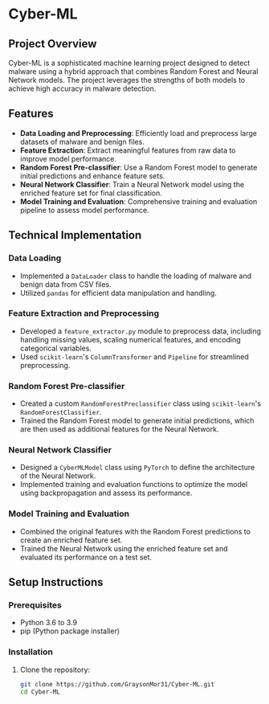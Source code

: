 # Cyber-ML

## Project Overview

Cyber-ML is a sophisticated machine learning project designed to detect malware using a hybrid approach that combines Random Forest and Neural Network models. The project leverages the strengths of both models to achieve high accuracy in malware detection.

## Features

- **Data Loading and Preprocessing**: Efficiently load and preprocess large datasets of malware and benign files.
- **Feature Extraction**: Extract meaningful features from raw data to improve model performance.
- **Random Forest Pre-classifier**: Use a Random Forest model to generate initial predictions and enhance feature sets.
- **Neural Network Classifier**: Train a Neural Network model using the enriched feature set for final classification.
- **Model Training and Evaluation**: Comprehensive training and evaluation pipeline to assess model performance.

## Technical Implementation

### Data Loading

- Implemented a `DataLoader` class to handle the loading of malware and benign data from CSV files.
- Utilized `pandas` for efficient data manipulation and handling.

### Feature Extraction and Preprocessing

- Developed a `feature_extractor.py` module to preprocess data, including handling missing values, scaling numerical features, and encoding categorical variables.
- Used `scikit-learn`'s `ColumnTransformer` and `Pipeline` for streamlined preprocessing.

### Random Forest Pre-classifier

- Created a custom `RandomForestPreclassifier` class using `scikit-learn`'s `RandomForestClassifier`.
- Trained the Random Forest model to generate initial predictions, which are then used as additional features for the Neural Network.

### Neural Network Classifier

- Designed a `CyberMLModel` class using `PyTorch` to define the architecture of the Neural Network.
- Implemented training and evaluation functions to optimize the model using backpropagation and assess its performance.

### Model Training and Evaluation

- Combined the original features with the Random Forest predictions to create an enriched feature set.
- Trained the Neural Network using the enriched feature set and evaluated its performance on a test set.

## Setup Instructions

### Prerequisites

- Python 3.6 to 3.9
- pip (Python package installer)

### Installation

1. Clone the repository:

   ```sh
   git clone https://github.com/GraysonMor31/Cyber-ML.git
   cd Cyber-ML
